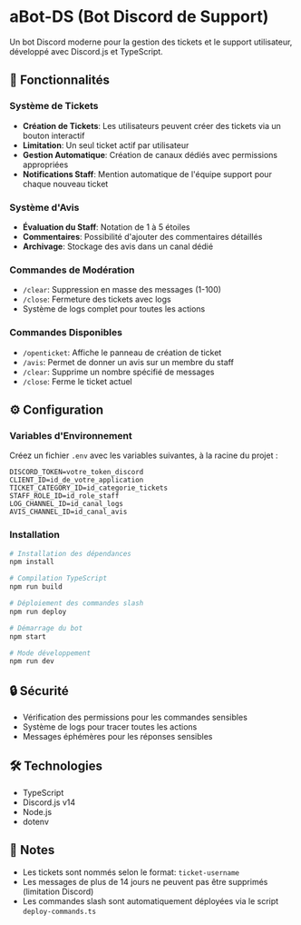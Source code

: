 # aBot-DS (Bot Discord de Support)

Un bot Discord moderne pour la gestion des tickets et le support utilisateur, développé avec Discord.js et TypeScript.

## 🌟 Fonctionnalités

### Système de Tickets
- **Création de Tickets**: Les utilisateurs peuvent créer des tickets via un bouton interactif
- **Limitation**: Un seul ticket actif par utilisateur
- **Gestion Automatique**: Création de canaux dédiés avec permissions appropriées
- **Notifications Staff**: Mention automatique de l'équipe support pour chaque nouveau ticket

### Système d'Avis
- **Évaluation du Staff**: Notation de 1 à 5 étoiles
- **Commentaires**: Possibilité d'ajouter des commentaires détaillés
- **Archivage**: Stockage des avis dans un canal dédié

### Commandes de Modération
- `/clear`: Suppression en masse des messages (1-100)
- `/close`: Fermeture des tickets avec logs
- Système de logs complet pour toutes les actions

### Commandes Disponibles
- `/openticket`: Affiche le panneau de création de ticket
- `/avis`: Permet de donner un avis sur un membre du staff
- `/clear`: Supprime un nombre spécifié de messages
- `/close`: Ferme le ticket actuel

## ⚙️ Configuration

### Variables d'Environnement
Créez un fichier `.env` avec les variables suivantes, à la racine du projet :
```env
DISCORD_TOKEN=votre_token_discord
CLIENT_ID=id_de_votre_application
TICKET_CATEGORY_ID=id_categorie_tickets
STAFF_ROLE_ID=id_role_staff
LOG_CHANNEL_ID=id_canal_logs
AVIS_CHANNEL_ID=id_canal_avis
```

### Installation
```bash
# Installation des dépendances
npm install

# Compilation TypeScript
npm run build

# Déploiement des commandes slash
npm run deploy

# Démarrage du bot
npm start

# Mode développement
npm run dev
```

## 🔒 Sécurité
- Vérification des permissions pour les commandes sensibles
- Système de logs pour tracer toutes les actions
- Messages éphémères pour les réponses sensibles

## 🛠️ Technologies
- TypeScript
- Discord.js v14
- Node.js
- dotenv

## 📝 Notes
- Les tickets sont nommés selon le format: `ticket-username`
- Les messages de plus de 14 jours ne peuvent pas être supprimés (limitation Discord)
- Les commandes slash sont automatiquement déployées via le script `deploy-commands.ts`
